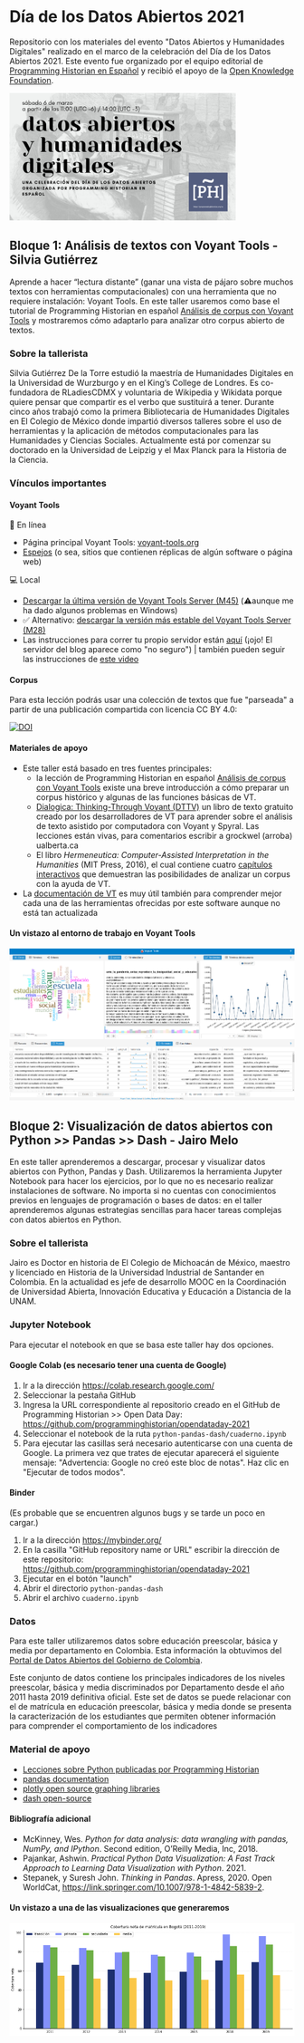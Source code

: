 # Día de los Datos Abiertos 2021
Repositorio con los materiales del evento "Datos Abiertos y Humanidades Digitales" realizado en el marco de la celebración del Día de los Datos Abiertos 2021. Este evento fue organizado por el equipo editorial de [Programming Historian en Español](https://programminghistorian.org/es/equipo-de-proyecto#programming-historian-en-espa%C3%B1ol) y recibió el apoyo de la [Open Knowledge Foundation](https://blog.okfn.org/2021/02/12/meet-the-organisations-receiving-open-data-day-2021-mini-grants/). 

<img src="open-data-day-2021.png" alt= "imagen promocional del evento" width="400"/>

## Bloque 1: Análisis de textos con Voyant Tools - Silvia Gutiérrez

Aprende a hacer “lectura distante” (ganar una vista de pájaro sobre muchos textos con herramientas computacionales) con una herramienta que no requiere instalación: Voyant Tools. En este taller usaremos como base el tutorial de Programming Historian en español [Análisis de corpus con Voyant Tools](https://doi.org/10.46430/phes0043) y mostraremos cómo adaptarlo para analizar otro corpus abierto de textos.


### Sobre la tallerista

Silvia Gutiérrez De la Torre estudió la maestría de Humanidades Digitales en la Universidad de Wurzburgo y en el King’s College de Londres. Es co-fundadora de RLadiesCDMX y voluntaria de Wikipedia y Wikidata porque quiere pensar que compartir es el verbo que sustituirá a tener. Durante cinco años trabajó como la primera Bibliotecaria de Humanidades Digitales en El Colegio de México donde impartió diversos talleres sobre el uso de herramientas y la aplicación de métodos computacionales para las Humanidades y Ciencias Sociales. Actualmente está por comenzar su doctorado en la Universidad de Leipzig y el Max Planck para la Historia de la Ciencia.

### Vínculos importantes

#### Voyant Tools

:wrench: En línea

* Página principal Voyant Tools: [voyant-tools.org](https://voyant-tools.org/)
* [Espejos](https://voyant-tools.org/docs/#!/guide/mirrors) (o sea, sitios que contienen réplicas de algún software o página web)

:computer: Local

* [Descargar la última versión de Voyant Tools Server (M45)](https://github.com/sgsinclair/VoyantServer/releases/tag/2.4.0-M45) (:warning:aunque me ha dado algunos problemas en Windows)
* :white_check_mark: Alternativo: [descargar la versión más estable del Voyant Tools Server (M28)](https://github.com/sgsinclair/VoyantServer/releases/tag/2.4.0-M28)
* Las instrucciones para correr tu propio servidor están [aquí](https://digihum.mcgill.ca/voyant/resources/run-your-own/voyant-server/) (¡ojo! El servidor del blog aparece como "no seguro") | también pueden seguir las instrucciones de [este video](https://www.youtube.com/watch?v=8e7M8NqGyF4)

#### Corpus

Para esta lección podrás usar una colección de textos que fue "parseada" a partir de una publicación compartida con licencia CC BY 4.0:

[![DOI](https://zenodo.org/badge/DOI/10.5281/zenodo.4586947.svg)](https://doi.org/10.5281/zenodo.4586947)


#### Materiales de apoyo

* Este taller está basado en tres fuentes principales:
  * la lección de Programming Historian en español [Análisis de corpus con Voyant Tools](https://doi.org/10.46430/phes0043) existe una breve introducción a cómo preparar un corpus histórico y algunas de las funciones básicas de VT.
  * [Dialogica: Thinking-Through Voyant (DTTV)](https://sgsinclair.github.io/dialogica/) un libro de texto gratuito creado por los desarrolladores de VT para aprender sobre el análisis de texto asistido por computadora con Voyant y Spyral. Las lecciones están vivas, para comentarios escribir a grockwel (arroba) ualberta.ca
  * El libro _Hermeneutica: Computer-Assisted Interpretation in the Humanities_ (MIT Press, 2016), el cual contiene cuatro [capítulos interactivos](http://hermeneuti.ca/) que demuestran las posibilidades de analizar un corpus con la ayuda de VT.
* La [documentación de VT](https://voyant-tools.org/docs/#!/guide/start) es muy útil también para comprender mejor cada una de las herramientas ofrecidas por este software aunque no está tan actualizada

#### Un vistazo al entorno de trabajo en Voyant Tools

<img src="voyant-tools.png" alt= "el entorno de trabajo en voyant tools"/>

## Bloque 2: Visualización de datos abiertos con Python >> Pandas >> Dash - Jairo Melo

En este taller aprenderemos a descargar, procesar y visualizar datos abiertos con Python, Pandas y Dash. Utilizaremos la herramienta Jupyter Notebook para hacer los ejercicios, por lo que no es necesario realizar instalaciones de software. No importa si no cuentas con conocimientos previos en lenguajes de programación o bases de datos: en el taller aprenderemos algunas estrategias sencillas para hacer tareas complejas con datos abiertos en Python. 

### Sobre el tallerista
Jairo es Doctor en historia de El Colegio de Michoacán de México, maestro y licenciado en Historia de la Universidad Industrial de Santander en Colombia. En la actualidad es jefe de desarrollo MOOC en la Coordinación de Universidad Abierta, Innovación Educativa y Educación a Distancia de la UNAM.

### Jupyter Notebook

Para ejecutar el notebook en que se basa este taller hay dos opciones.

#### Google Colab (es necesario tener una cuenta de Google)

1. Ir a la dirección https://colab.research.google.com/
2. Seleccionar la pestaña GitHub
3. Ingresa la URL correspondiente al repositorio creado en el GitHub de Programming Historian >> Open Data Day: https://github.com/programminghistorian/opendataday-2021
4. Seleccionar el notebook de la ruta `python-pandas-dash/cuaderno.ipynb`
5. Para ejecutar las casillas será necesario autenticarse con una cuenta de Google. La primera vez que trates de ejecutar aparecerá el siguiente mensaje: "Advertencia: Google no creó este bloc de notas". Haz clic en "Ejecutar de todos modos".

#### Binder
(Es probable que se encuentren algunos bugs y se tarde un poco en cargar.)

1. Ir a la dirección https://mybinder.org/
2. En la casilla "GitHub repository name or URL" escribir la dirección de este repositorio: https://github.com/programminghistorian/opendataday-2021 
3. Ejecutar en el botón "launch"
4. Abrir el directorio `python-pandas-dash`
5. Abrir el archivo `cuaderno.ipynb`

### Datos
Para este taller utilizaremos datos sobre educación preescolar, básica y media por departamento en Colombia. Esta información la obtuvimos del [Portal de Datos Abiertos del Gobierno de Colombia](https://www.datos.gov.co/Educaci-n/MEN_ESTADISTICAS_EN_EDUCACION_EN_PREESCOLAR-B-SICA/ji8i-4anb).

Este conjunto de datos contiene los principales indicadores de los niveles preescolar, básica y media discriminados por Departamento desde el año 2011 hasta 2019 definitiva oficial. Este set de datos se puede relacionar con el de matrícula en educación preescolar, básica y media donde se presenta la caracterización de los estudiantes que permiten obtener información para comprender el comportamiento de los indicadores

### Material de apoyo

* [Lecciones sobre Python publicadas por Programming Historian](https://programminghistorian.org/es/lecciones/?topic=python)
* [pandas documentation](https://pandas.pydata.org/pandas-docs/stable/index.html)
* [plotly open source graphing libraries](https://plotly.com/python/)
* [dash open-source](https://dash.plotly.com/)

#### Bibliografía adicional

* McKinney, Wes. *Python for data analysis: data wrangling with pandas, NumPy, and IPython*. Second edition, O’Reilly Media, Inc, 2018.
* Pajankar, Ashwin. *Practical Python Data Visualization: A Fast Track Approach to Learning Data Visualization with Python*. 2021.
* Stepanek, y Suresh John. *Thinking in Pandas*. Apress, 2020. Open WorldCat, https://link.springer.com/10.1007/978-1-4842-5839-2.

#### Un vistazo a una de las visualizaciones que generaremos

<img src="cobertura-educacion.png" alt= "gráfico de barras sobre la cobertura en educación en colombia"/>
